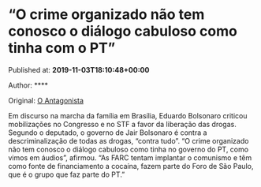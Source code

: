 
# “O crime organizado não tem conosco o diálogo cabuloso como tinha com o PT”

Published at: **2019-11-03T18:10:48+00:00**

Author: ****

Original: [O Antagonista](https://www.oantagonista.com/brasil/o-crime-organizado-nao-tem-conosco-o-dialogo-cabuloso-como-tinha-com-o-pt/)

Em discurso na marcha da família em Brasília, Eduardo Bolsonaro criticou mobilizações no Congresso e no STF a favor da liberação das drogas.
Segundo o deputado, o governo de Jair Bolsonaro é contra a descriminalização de todas as drogas, “contra tudo”.
“O crime organizado não tem conosco o diálogo cabuloso como tinha no governo do PT, como vimos em áudios”, afirmou.
“As FARC tentam implantar o comunismo e têm como fonte de financiamento a cocaína, fazem parte do Foro de São Paulo, que é o grupo que faz parte do PT.”
